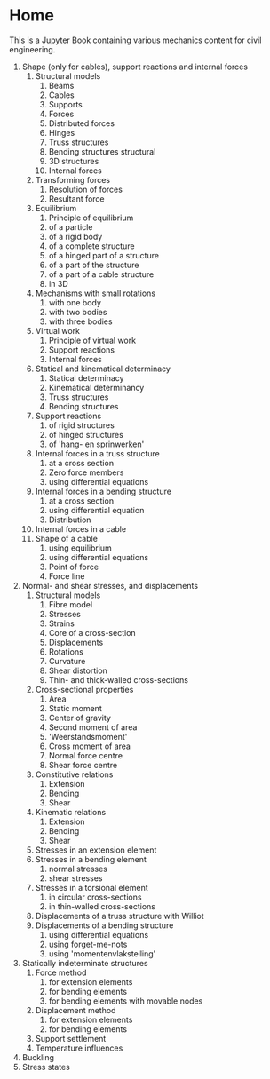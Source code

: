 # Home 

This is a Jupyter Book containing various mechanics content for civil engineering.

1.	Shape (only for cables), support reactions and internal forces
    1. Structural models
        1. Beams
        2. Cables
        3. Supports
        4. Forces
        5. Distributed forces
        6. Hinges
        7. Truss structures
        8. Bending structures structural
        9. 3D structures
        10. Internal forces
    2. Transforming forces
        1. Resolution of forces
        2. Resultant force
    3. Equilibrium
        1. Principle of equilibrium
        2. of a particle
        3. of a rigid body
        4. of a complete structure
        5. of a hinged part of a structure
        6. of a part of the structure
        7. of a part of a cable structure
        8. in 3D
    4. Mechanisms with small rotations
        1. with one body
        2. with two bodies
        3. with three bodies
    5. Virtual work
        1. Principle of virtual work
        2. Support reactions
        3. Internal forces
    6. Statical and kinematical determinacy
        1. Statical determinacy
        2. Kinematical determinancy
        3. Truss structures
        4. Bending structures
    7. Support reactions
        1. of rigid structures
        2. of hinged structures
        3. of 'hang- en sprinwerken'
    8. Internal forces in a truss structure
        1. at a cross section
        2. Zero force members
        3. using differential equations
    9. Internal forces in a bending structure
        1. at a cross section
        2. using differential equation
        3. Distribution
    10. Internal forces in a cable
    11. Shape of a cable
        1. using equilibrium
        2. using differential equations
        3. Point of force
        4. Force line
2.	Normal- and shear stresses, and displacements
    1. Structural models
        1. Fibre model
        2. Stresses
        3. Strains
        4. Core of a cross-section
        5. Displacements
        6. Rotations
        7. Curvature
        8. Shear distortion
        9. Thin- and thick-walled cross-sections
    2. Cross-sectional properties
        1. Area
        2. Static moment
        3. Center of gravity
        4. Second moment of area
        5. 'Weerstandsmoment'
        6. Cross moment of area
        7. Normal force centre
        8. Shear force centre
    3. Constitutive relations
        1. Extension
        2. Bending
        3. Shear
    4. Kinematic relations
        1. Extension
        2. Bending
        3. Shear
    5. Stresses in an extension element
    6. Stresses in a bending element
        1. normal stresses
        3. shear stresses
    7. Stresses in a torsional element
        1. in circular cross-sections
        2. in thin-walled cross-sections
    8. Displacements of a truss structure with Williot
    9. Displacements of a bending structure
        1. using differential equations
        2. using forget-me-nots
        3. using 'momentenvlakstelling'
4.	Statically indeterminate structures
    1. Force method
        1. for extension elements
        2. for bending elements
        3. for bending elements with movable nodes
    2. Displacement method
        1. for extension elements
        2. for bending elements
    3. Support settlement
    4. Temperature influences
5.	Buckling
6.	Stress states